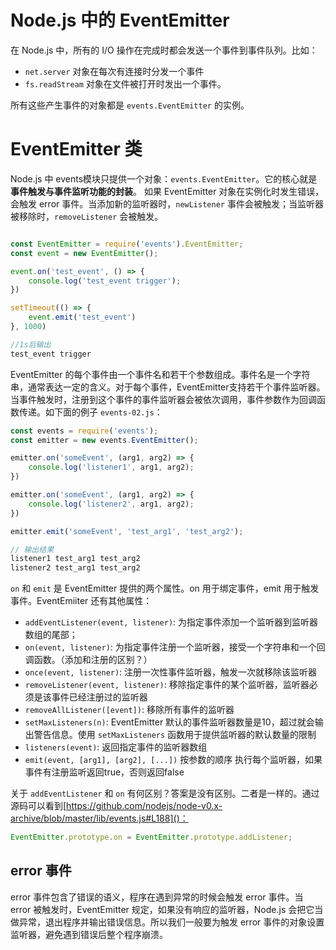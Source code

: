 # Node.js 中的 EventEmitter
在 Node.js 中，所有的 I/O 操作在完成时都会发送一个事件到事件队列。比如：
* `net.server` 对象在每次有连接时分发一个事件
* `fs.readStream` 对象在文件被打开时发出一个事件。

所有这些产生事件的对象都是 `events.EventEmitter` 的实例。

# EventEmitter 类
Node.js 中 events模块只提供一个对象：`events.EventEmitter`。它的核心就是 **事件触发与事件监听功能的封装**。
如果 EventEmitter 对象在实例化时发生错误，会触发 error 事件。当添加新的监听器时，`newListener` 事件会被触发；当监听器被移除时，`removeListener` 会被触发。
```javascript

const EventEmitter = require('events').EventEmitter;
const event = new EventEmitter();

event.on('test_event', () => {
    console.log('test_event trigger');
})

setTimeout(() => {
    event.emit('test_event')
}, 1000)

//1s后输出
test_event trigger
```
EventEmitter 的每个事件由一个事件名和若干个参数组成。事件名是一个字符串，通常表达一定的含义。对于每个事件，EventEmitter支持若干个事件监听器。
当事件触发时，注册到这个事件的事件监听器会被依次调用，事件参数作为回调函数传递。如下面的例子 `events-02.js`：
```javascript
const events = require('events');
const emitter = new events.EventEmitter();

emitter.on('someEvent', (arg1, arg2) => {
    console.log('listener1', arg1, arg2);
})

emitter.on('someEvent', (arg1, arg2) => {
    console.log('listener2', arg1, arg2);
})

emitter.emit('someEvent', 'test_arg1', 'test_arg2');

// 输出结果
listener1 test_arg1 test_arg2
listener2 test_arg1 test_arg2
```
`on` 和 `emit` 是 EventEmitter 提供的两个属性。on 用于绑定事件，emit 用于触发事件。EventEmiiter 还有其他属性：
* `addEventListener(event, listener)`: 为指定事件添加一个监听器到监听器数组的尾部；
* `on(event, listener)`: 为指定事件注册一个监听器，接受一个字符串和一个回调函数。（添加和注册的区别？） 
* `once(event, listener)`: 注册一次性事件监听器，触发一次就移除该监听器
* `removeListener(event, listener)`: 移除指定事件的某个监听器，监听器必须是该事件已经注册过的监听器
* `removeAllListener([event])`: 移除所有事件的监听器
* `setMaxListeners(n)`: EventEmitter 默认的事件监听器数量是10，超过就会输出警告信息。使用 `setMaxListeners` 函数用于提供监听器的默认数量的限制
* `listeners(event)`: 返回指定事件的监听器数组
* `emit(event, [arg1], [arg2], [...])` 按参数的顺序 执行每个监听器，如果事件有注册监听返回true，否则返回false

关于 `addEventListener` 和 `on` 有何区别？答案是没有区别。二者是一样的。通过源码可以看到[https://github.com/nodejs/node-v0.x-archive/blob/master/lib/events.js#L188]()：
```javascript
EventEmitter.prototype.on = EventEmitter.prototype.addListener;
```
## error 事件
error 事件包含了错误的语义，程序在遇到异常的时候会触发 error 事件。当 error 被触发时，EventEmitter 规定，如果没有响应的监听器，Node.js 会把它当做异常，退出程序并输出错误信息。所以我们一般要为触发 error 事件的对象设置监听器，避免遇到错误后整个程序崩溃。